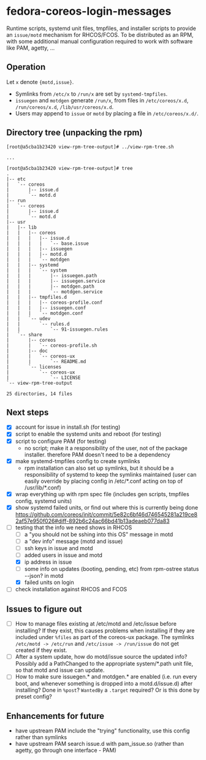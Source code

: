 # fedora-coreos-login-messages

Runtime scripts, systemd unit files, tmpfiles, and installer scripts to provide an `issue/motd` mechanism for RHCOS/FCOS. To be distributed as an RPM, with some additional manual configuration required to work with software like PAM, agetty, ...

## Operation

Let `x` denote `{motd,issue}`.

- Symlinks from `/etc/x` to `/run/x` are set by `systemd-tmpfiles`.
- `issuegen` and `motdgen` generate `/run/x`, from files in `/etc/coreos/x.d`, `/run/coreos/x.d`, `/lib/usr/coreos/x.d`.
- Users may append to `issue` or `motd` by placing a file in `/etc/coreos/x.d/`.

## Directory tree (unpacking the rpm)

```
[root@a5cba1b23420 view-rpm-tree-output]# ../view-rpm-tree.sh

...

[root@a5cba1b23420 view-rpm-tree-output]# tree
.
|-- etc
|   `-- coreos
|       |-- issue.d
|       `-- motd.d
|-- run
|   `-- coreos
|       |-- issue.d
|       `-- motd.d
|-- usr
|   |-- lib
|   |   |-- coreos
|   |   |   |-- issue.d
|   |   |   |   `-- base.issue
|   |   |   |-- issuegen
|   |   |   |-- motd.d
|   |   |   `-- motdgen
|   |   |-- systemd
|   |   |   `-- system
|   |   |       |-- issuegen.path
|   |   |       |-- issuegen.service
|   |   |       |-- motdgen.path
|   |   |       `-- motdgen.service
|   |   |-- tmpfiles.d
|   |   |   |-- coreos-profile.conf
|   |   |   |-- issuegen.conf
|   |   |   `-- motdgen.conf
|   |   `-- udev
|   |       `-- rules.d
|   |           `-- 91-issuegen.rules
|   `-- share
|       |-- coreos
|       |   `-- coreos-profile.sh
|       |-- doc
|       |   `-- coreos-ux
|       |       `-- README.md
|       `-- licenses
|           `-- coreos-ux
|               `-- LICENSE
`-- view-rpm-tree-output

25 directories, 14 files
```

## Next steps
- [x] account for issue in install.sh (for testing)
- [x] script to enable the systemd units and reboot (for testing)
- [x] script to configure PAM (for testing)
    - no script; make it a responsibility of the user, not of the package installer. therefore PAM doesn't need to be a dependency
- [x] make systemd-tmpfiles config to create symlinks
    - rpm installation can also set up symlinks, but it should be a responsibility of systemd to keep the symlinks maintained (user can easily override by placing config in /etc/\*.conf acting on top of /usr/lib/\*.conf)
- [x] wrap everything up with rpm spec file (includes gen scripts, tmpfiles config, systemd units)
- [x] show systemd failed units, or find out where this is currently being done https://github.com/coreos/init/commit/5e82c6bf46d746545281a219ce82af57e950f026#diff-892b6c24ac66bd41b13adeaeb077da83
- [ ] testing that the info we need shows in RHCOS
  - [ ] a "you should not be sshing into this OS" message in motd
  - [ ] a "dev info" message (motd and issue)
  - [ ] ssh keys in issue and motd
  - [ ] added users in issue and motd
  - [x] ip address in issue
  - [ ] some info  on updates (booting, pending, etc) from rpm-ostree status --json? in motd
  - [x] failed units on login
- [ ] check installation against RHCOS and FCOS

## Issues to figure out

- [ ] How to manage files existing at /etc/motd and /etc/issue before installing? If they exist, this causes problems when installing if they are included under `%files` as part of the coreos-ux package. The symlinks `/etc/motd -> /etc/run` and `/etc/issue -> /run/issue` do not get created if they exist.
- [ ] After a system update, how do motd/issue source the updated info? Possibly add a PathChanged to the appropriate system/\*.path unit file, so that motd and issue can update.
- [ ] How to make sure issuegen.* and motdgen.* are enabled (i.e. run every boot, and whenever something is dropped into a motd.d/issue.d) after installing? Done in `%post`? `WantedBy` a `.target` required? Or is this done by preset config?

## Enhancements for future
- have upstream PAM include the "trying" functionality, use this config rather than symlinks
- have upstream PAM search issue.d with pam_issue.so (rather than agetty, go through one interface - PAM)
